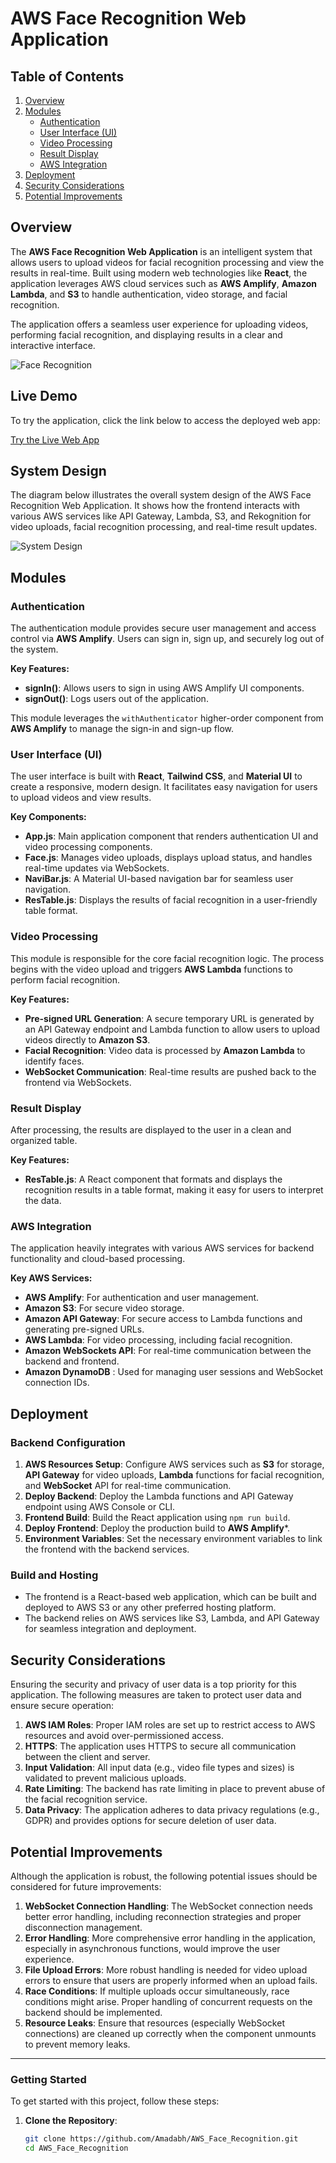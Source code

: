 # AWS Face Recognition Web Application

## Table of Contents

1. [Overview](#overview)
2. [Modules](#modules)
    - [Authentication](#authentication)
    - [User Interface (UI)](#user-interface-ui)
    - [Video Processing](#video-processing)
    - [Result Display](#result-display)
    - [AWS Integration](#aws-integration)
3. [Deployment](#deployment)
4. [Security Considerations](#security-considerations)
5. [Potential Improvements](#potential-improvements)

## Overview

The **AWS Face Recognition Web Application** is an intelligent system that allows users to upload videos for facial recognition processing and view the results in real-time. Built using modern web technologies like **React**, the application leverages AWS cloud services such as **AWS Amplify**, **Amazon Lambda**, and **S3** to handle authentication, video storage, and facial recognition.

The application offers a seamless user experience for uploading videos, performing facial recognition, and displaying results in a clear and interactive interface.

![Face Recognition](./assets/Face_recognition.png)

## Live Demo

To try the application, click the link below to access the deployed web app:

[Try the Live Web App](https://main.d33qbkw26czp73.amplifyapp.com/)


## System Design
The diagram below illustrates the overall system design of the AWS Face Recognition Web Application. It shows how the frontend interacts with various AWS services like API Gateway, Lambda, S3, and Rekognition for video uploads, facial recognition processing, and real-time result updates.

![System Design](./assets/system-design.png)

## Modules

### Authentication

The authentication module provides secure user management and access control via **AWS Amplify**. Users can sign in, sign up, and securely log out of the system.

**Key Features:**
- **signIn()**: Allows users to sign in using AWS Amplify UI components.
- **signOut()**: Logs users out of the application.

This module leverages the `withAuthenticator` higher-order component from **AWS Amplify** to manage the sign-in and sign-up flow.

### User Interface (UI)

The user interface is built with **React**, **Tailwind CSS**, and **Material UI** to create a responsive, modern design. It facilitates easy navigation for users to upload videos and view results.

**Key Components:**
- **App.js**: Main application component that renders authentication UI and video processing components.
- **Face.js**: Manages video uploads, displays upload status, and handles real-time updates via WebSockets.
- **NaviBar.js**: A Material UI-based navigation bar for seamless user navigation.
- **ResTable.js**: Displays the results of facial recognition in a user-friendly table format.

### Video Processing

This module is responsible for the core facial recognition logic. The process begins with the video upload and triggers **AWS Lambda** functions to perform facial recognition.

**Key Features:**
- **Pre-signed URL Generation**: A secure temporary URL is generated by an API Gateway endpoint and Lambda function to allow users to upload videos directly to **Amazon S3**.
- **Facial Recognition**: Video data is processed by **Amazon Lambda** to identify faces.
- **WebSocket Communication**: Real-time results are pushed back to the frontend via WebSockets.

### Result Display

After processing, the results are displayed to the user in a clean and organized table.

**Key Features:**
- **ResTable.js**: A React component that formats and displays the recognition results in a table format, making it easy for users to interpret the data.

### AWS Integration

The application heavily integrates with various AWS services for backend functionality and cloud-based processing.

**Key AWS Services:**
- **AWS Amplify**: For authentication and user management.
- **Amazon S3**: For secure video storage.
- **Amazon API Gateway**: For secure access to Lambda functions and generating pre-signed URLs.
- **AWS Lambda**: For video processing, including facial recognition.
- **Amazon WebSockets API**: For real-time communication between the backend and frontend.
- **Amazon DynamoDB** : Used for managing user sessions and WebSocket connection IDs.

## Deployment

### Backend Configuration

1. **AWS Resources Setup**: Configure AWS services such as **S3** for storage, **API Gateway** for video uploads, **Lambda** functions for facial recognition, and **WebSocket** API for real-time communication.
2. **Deploy Backend**: Deploy the Lambda functions and API Gateway endpoint using AWS Console or CLI.
3. **Frontend Build**: Build the React application using `npm run build`.
4. **Deploy Frontend**: Deploy the production build to **AWS Amplify***.
5. **Environment Variables**: Set the necessary environment variables to link the frontend with the backend services.

### Build and Hosting

- The frontend is a React-based web application, which can be built and deployed to AWS S3 or any other preferred hosting platform.
- The backend relies on AWS services like S3, Lambda, and API Gateway for seamless integration and deployment.

## Security Considerations

Ensuring the security and privacy of user data is a top priority for this application. The following measures are taken to protect user data and ensure secure operation:

1. **AWS IAM Roles**: Proper IAM roles are set up to restrict access to AWS resources and avoid over-permissioned access.
2. **HTTPS**: The application uses HTTPS to secure all communication between the client and server.
3. **Input Validation**: All input data (e.g., video file types and sizes) is validated to prevent malicious uploads.
4. **Rate Limiting**: The backend has rate limiting in place to prevent abuse of the facial recognition service.
5. **Data Privacy**: The application adheres to data privacy regulations (e.g., GDPR) and provides options for secure deletion of user data.

## Potential Improvements
Although the application is robust, the following potential issues should be considered for future improvements:

1. **WebSocket Connection Handling**: The WebSocket connection needs better error handling, including reconnection strategies and proper disconnection management.
2. **Error Handling**: More comprehensive error handling in the application, especially in asynchronous functions, would improve the user experience.
3. **File Upload Errors**: More robust handling is needed for video upload errors to ensure that users are properly informed when an upload fails.
4. **Race Conditions**: If multiple uploads occur simultaneously, race conditions might arise. Proper handling of concurrent requests on the backend should be implemented.
5. **Resource Leaks**: Ensure that resources (especially WebSocket connections) are cleaned up correctly when the component unmounts to prevent memory leaks.

---

### Getting Started

To get started with this project, follow these steps:

1. **Clone the Repository**:
   ```bash
   git clone https://github.com/Amadabh/AWS_Face_Recognition.git
   cd AWS_Face_Recognition
